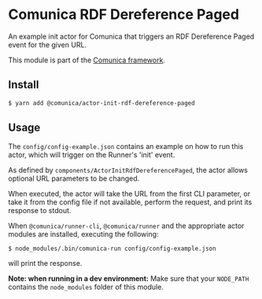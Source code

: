 # Comunica RDF Dereference Paged

An example init actor for Comunica that triggers an RDF Dereference Paged event for the given URL.

This module is part of the [Comunica framework](https://github.com/comunica/comunica).

## Install

```bash
$ yarn add @comunica/actor-init-rdf-dereference-paged
```

## Usage

The `config/config-example.json` contains an example on how to run this actor,
which will trigger on the Runner's 'init' event.

As defined by `components/ActorInitRdfDereferencePaged`,
the actor allows optional URL parameters to be changed.

When executed, the actor will take the URL from the first CLI parameter,
or take it from the config file if not available,
perform the request, and print its response to stdout.

When `@comunica/runner-cli`, `@comunica/runner` and the appropriate actor modules are installed,
executing the following:

```
$ node_modules/.bin/comunica-run config/config-example.json
```

will print the response.

**Note: when running in a dev environment:**
Make sure that your `NODE_PATH` contains the `node_modules` folder of this module.

